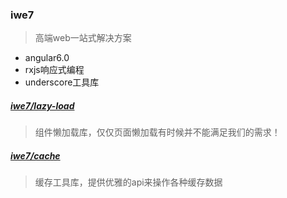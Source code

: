 ### iwe7
> 高端web一站式解决方案
* angular6.0
* rxjs响应式编程
* underscore工具库

##### [iwe7/lazy-load](./libs/lazy-load/readme.md)
> 组件懒加载库，仅仅页面懒加载有时候并不能满足我们的需求！

##### [iwe7/cache](./libs/cache/readme.md)
> 缓存工具库，提供优雅的api来操作各种缓存数据
